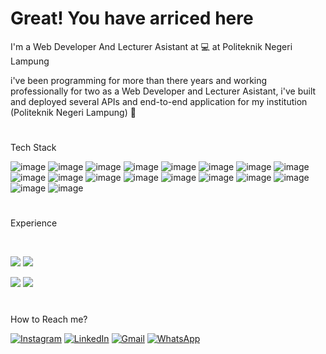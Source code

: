 # Great! You have arriced here

I'm a Web Developer And Lecturer Asistant at :computer: at Politeknik Negeri Lampung  <br />


i've been programming for more than there years and working professionally for two as a Web Developer and Lecturer Asistant, i've built and deployed several APIs and end-to-end application for my institution (Politeknik Negeri Lampung) :office:


# 
Tech Stack <br />

![image](https://img.shields.io/badge/PHP-777BB4?style=for-the-badge&logo=php&logoColor=white)
![image](https://img.shields.io/badge/Codeigniter-EF4223?style=for-the-badge&logo=codeigniter&logoColor=white)
![image](https://img.shields.io/badge/Laravel-FF2D20?style=for-the-badge&logo=laravel&logoColor=white)
![image](https://img.shields.io/badge/JavaScript-323330?style=for-the-badge&logo=javascript&logoColor=F7DF1E) 
![image](https://img.shields.io/badge/jQuery-0769AD?style=for-the-badge&logo=jquery&logoColor=white) 
![image](https://img.shields.io/badge/Node.js-339933?style=for-the-badge&logo=nodedotjs&logoColor=white) 
![image](https://img.shields.io/badge/Express.js-000000?style=for-the-badge&logo=express&logoColor=white) 
![image](https://img.shields.io/badge/java-323330?style=for-the-badge&logo=java&logoColor=F7DF1E) 
![image](https://img.shields.io/badge/HTML5-E34F26?style=for-the-badge&logo=html5&logoColor=white) 
![image](https://img.shields.io/badge/CSS3-1572B6?style=for-the-badge&logo=css3&logoColor=white) 
![image](https://img.shields.io/badge/json-5E5C5C?style=for-the-badge&logo=json&logoColor=white) 
![image](https://img.shields.io/badge/Android-3DDC84?style=for-the-badge&logo=android&logoColor=white) 
![image](https://img.shields.io/badge/MySQL-005C84?style=for-the-badge&logo=mysql&logoColor=white) 
![image](https://img.shields.io/badge/PostgreSQL-316192?style=for-the-badge&logo=postgresql&logoColor=white) 
![image](https://img.shields.io/badge/firebase-ffca28?style=for-the-badge&logo=firebase&logoColor=black) 
![image](https://img.shields.io/badge/Adobe%20Photoshop-31A8FF?style=for-the-badge&logo=Adobe%20Photoshop&logoColor=black) 
![image](https://img.shields.io/badge/Adobe%20Illustrator-FF9A00?style=for-the-badge&logo=adobe%20illustrator&logoColor=white) 
![image](https://img.shields.io/badge/Adobe%20Premiere%20Pro-9999FF?style=for-the-badge&logo=Adobe%20Premiere%20Pro&logoColor=white) 


#
Experience

<br />

![](https://img.shields.io/badge/November%2020%20until%20current-00A98F?style=for-the-badge&logo=November%2020%20until%20current&logoColor=white)
![](https://img.shields.io/badge/As%20Web%20Developer%20(Professional)%20At%20POLITEKNIK%20NEGERI%20LAMPUNG,%20LAMPUNG-FF8C00?style=for-the-badge&logo=As%20Web%20Developer%20(Professional)%20At&logoColor=white)


![](https://img.shields.io/badge/March%2020%20until%20May%202020-00A98F?style=for-the-badge&logo=March%2020%20until%20May%202020&logoColor=white)
![](https://img.shields.io/badge/As%20Web%20Developer%20(Internship)%20At%20CMLABS%20KOTA%20MALANG,%20EAST%20JAVA-696969?style=for-the-badge&logo=As%20Web%20Developer%20(Internship)%20At&logoColor=white)



#
How to Reach me?

[![Instagram](https://img.shields.io/badge/Instagram-%23E4405F.svg?style=for-the-badge&logo=Instagram&logoColor=white)](https://www.instagram.com/mirfan1999/)
[![LinkedIn](https://img.shields.io/badge/linkedin-%230077B5.svg?style=for-the-badge&logo=linkedin&logoColor=white)](https://www.linkedin.com/in/muhammad-irfan-lutfi-5583851b5/)
[![Gmail](https://img.shields.io/badge/Gmail-D14836?style=for-the-badge&logo=gmail&logoColor=white)](mailto:iluthfi469@gmail.com)
[![WhatsApp](https://img.shields.io/badge/WhatsApp-25D366?style=for-the-badge&logo=whatsapp&logoColor=white)](https://wa.me/6285273434645)




